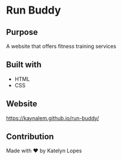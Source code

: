 # Run Buddy

## Purpose
A website that offers fitness training services

## Built with
* HTML
* CSS

## Website
https://kaynalem.github.io/run-buddy/

## Contribution
Made with ❤️ by Katelyn Lopes
